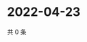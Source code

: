 # 2022-04-23

共 0 条

<!-- BEGIN WEIBO -->
<!-- 最后更新时间 Sat Apr 23 2022 20:21:03 GMT+0800 (China Standard Time) -->

<!-- END WEIBO -->
